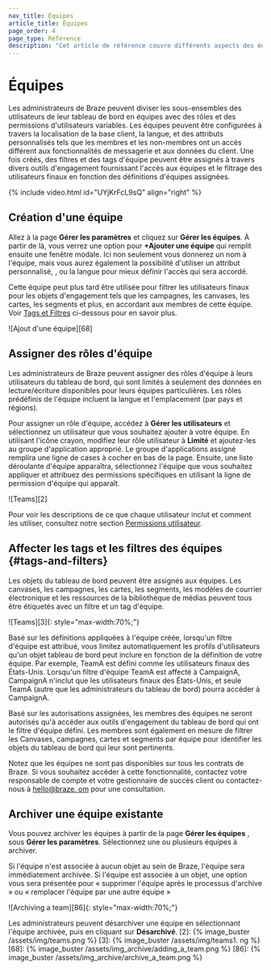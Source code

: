 ```yaml
---
nav_title: Équipes
article_title: Équipes
page_order: 4
page_type: Référence
description: "Cet article de référence couvre différents aspects des équipes dans votre tableau de bord Braze, comme la création et l'archivage d'équipes ou l'attribution de rôles."
---
```


# Équipes

Les administrateurs de Braze peuvent diviser les sous-ensembles des utilisateurs de leur tableau de bord en équipes avec des rôles et des permissions d'utilisateurs variables. Les équipes peuvent être configurées à travers la localisation de la base client, la langue, et des attributs personnalisés tels que les membres et les non-membres ont un accès différent aux fonctionnalités de messagerie et aux données du client. Une fois créés, des filtres et des tags d'équipe peuvent être assignés à travers divers outils d'engagement fournissant l'accès aux équipes et le filtrage des utilisateurs finaux en fonction des définitions d'équipes assignées.

{% include video.html id="UYjKrFcL9sQ" align="right" %}

## Création d'une équipe

Allez à la page __Gérer les paramètres__ et cliquez sur __Gérer les équipes__. À partir de là, vous verrez une option pour __+Ajouter une équipe__ qui remplit ensuite une fenêtre modale. Ici non seulement vous donnerez un nom à l'équipe, mais vous aurez également la possibilité d'utiliser un attribut personnalisé, , ou la langue pour mieux définir l'accès qui sera accordé.

Cette équipe peut plus tard être utilisée pour filtrer les utilisateurs finaux pour les objets d'engagement tels que les campagnes, les canvases, les cartes, les segments et plus, en accordant aux membres de cette équipe. Voir [Tags et Filtres](#tags-and-filters) ci-dessous pour en savoir plus.

!\[Ajout d'une équipe\]\[68\]

## Assigner des rôles d'équipe

Les administrateurs de Braze peuvent assigner des rôles d'équipe à leurs utilisateurs du tableau de bord, qui sont limités à seulement des données en lecture/écriture disponibles pour leurs équipes particulières. Les rôles prédéfinis de l'équipe incluent la langue et l'emplacement (par pays et régions).

Pour assigner un rôle d'équipe, accédez à __Gérer les utilisateurs__ et sélectionnez un utilisateur que vous souhaitez ajouter à votre équipe. En utilisant l'icône crayon, modifiez leur rôle utilisateur à __Limité__ et ajoutez-les au groupe d'application approprié. Le groupe d'applications assigné remplira une ligne de cases à cocher en bas de la page. Ensuite, une liste déroulante d'équipe apparaîtra, sélectionnez l'équipe que vous souhaitez appliquer et attribuez des permissions spécifiques en utilisant la ligne de permission d'équipe qui apparaît.

!\[Teams\]\[2\]

Pour voir les descriptions de ce que chaque utilisateur inclut et comment les utiliser, consultez notre section [Permissions utilisateur]({{site.baseurl}}/user_guide/administrative/manage_your_braze_users/user_permissions/#editing-user-permissions).

## Affecter les tags et les filtres des équipes {#tags-and-filters}

Les objets du tableau de bord peuvent être assignés aux équipes. Les canvases, les campagnes, les cartes, les segments, les modèles de courrier électronique et les ressources de la bibliothèque de médias peuvent tous être étiquetés avec un filtre et un tag d'équipe.

!\[Teams\]\[3\]{: style="max-width:70%;"}

Basé sur les définitions appliquées à l'équipe créée, lorsqu'un filtre d'équipe est attribué, vous limitez automatiquement les profils d'utilisateurs qu'un objet tableau de bord peut inclure en fonction de la définition de votre équipe. Par exemple, TeamA est défini comme les utilisateurs finaux des États-Unis. Lorsqu'un filtre d'équipe TeamA est affecté à CampaignA, CampaignA n'inclut que les utilisateurs finaux des États-Unis, et seule TeamA (autre que les administrateurs du tableau de bord) pourra accéder à CampaignA.

Basé sur les autorisations assignées, les membres des équipes ne seront autorisés qu'à accéder aux outils d'engagement du tableau de bord qui ont le filtre d'équipe défini. Les membres sont également en mesure de filtrer les Canvases, campagnes, cartes et segments par équipe pour identifier les objets du tableau de bord qui leur sont pertinents.

Notez que les équipes ne sont pas disponibles sur tous les contrats de Braze. Si vous souhaitez accéder à cette fonctionnalité, contactez votre responsable de compte et votre gestionnaire de succès client ou contactez-nous à [hello@braze. om](mailto:success@braze.com) pour une consultation.

## Archiver une équipe existante

Vous pouvez archiver les équipes à partir de la page **Gérer les équipes** , sous **Gérer les paramètres**. Sélectionnez une ou plusieurs équipes à archiver.

Si l'équipe n'est associée à aucun objet au sein de Braze, l'équipe sera immédiatement archivée. Si l'équipe est associée à un objet, une option vous sera présentée pour « supprimer l'équipe après le processus d'archive » ou « remplacer l'équipe par une autre équipe »

!\[Archiving a team\]\[86\]{: style="max-width:70%;"}

Les administrateurs peuvent désarchiver une équipe en sélectionnant l'équipe archivée, puis en cliquant sur **Désarchivé**.
[2]: {% image_buster /assets/img/teams.png %} [3]: {% image_buster /assets/img/teams1. ng %} [68]: {% image_buster /assets/img_archive/adding_a_team.png %} [86]: {% image_buster /assets/img_archive/archive_a_team.png %}
